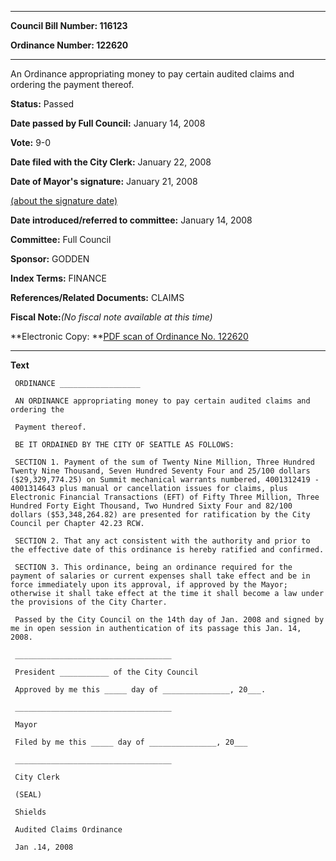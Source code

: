 

********

**Council Bill Number: 116123**
   
**Ordinance Number: 122620**
********

 An Ordinance appropriating money to pay certain audited claims and ordering the payment thereof.

**Status:** Passed
   
**Date passed by Full Council:** January 14, 2008
   
**Vote:** 9-0
   
**Date filed with the City Clerk:** January 22, 2008
   
**Date of Mayor's signature:** January 21, 2008
   
[(about the signature date)](/~public/approvaldate.htm)
   
   
   
**Date introduced/referred to committee:** January 14, 2008
   
**Committee:** Full Council
   
**Sponsor:** GODDEN
   
   
**Index Terms:** FINANCE

**References/Related Documents:** CLAIMS

**Fiscal Note:**_(No fiscal note available at this time)_

**Electronic Copy: **[PDF scan of Ordinance No. 122620](/~archives/Ordinances/Ord_122620.pdf)

********

**Text**
   
```
 ORDINANCE __________________

 AN ORDINANCE appropriating money to pay certain audited claims and ordering the

 Payment thereof.

 BE IT ORDAINED BY THE CITY OF SEATTLE AS FOLLOWS:

 SECTION 1. Payment of the sum of Twenty Nine Million, Three Hundred Twenty Nine Thousand, Seven Hundred Seventy Four and 25/100 dollars ($29,329,774.25) on Summit mechanical warrants numbered, 4001312419 - 4001314643 plus manual or cancellation issues for claims, plus Electronic Financial Transactions (EFT) of Fifty Three Million, Three Hundred Forty Eight Thousand, Two Hundred Sixty Four and 82/100 dollars ($53,348,264.82) are presented for ratification by the City Council per Chapter 42.23 RCW.

 SECTION 2. That any act consistent with the authority and prior to the effective date of this ordinance is hereby ratified and confirmed.

 SECTION 3. This ordinance, being an ordinance required for the payment of salaries or current expenses shall take effect and be in force immediately upon its approval, if approved by the Mayor; otherwise it shall take effect at the time it shall become a law under the provisions of the City Charter.

 Passed by the City Council on the 14th day of Jan. 2008 and signed by me in open session in authentication of its passage this Jan. 14, 2008.

 ___________________________________

 President ___________ of the City Council

 Approved by me this _____ day of _______________, 20___.

 ___________________________________

 Mayor

 Filed by me this _____ day of _______________, 20___

 ___________________________________

 City Clerk

 (SEAL)

 Shields

 Audited Claims Ordinance

 Jan .14, 2008

```
